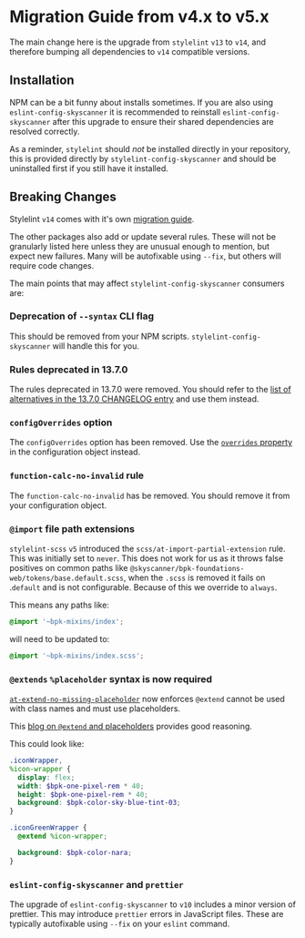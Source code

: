 # Migration Guide from v4.x to v5.x

The main change here is the upgrade from `stylelint` `v13` to `v14`, and therefore bumping all dependencies to `v14` compatible versions.

## Installation

NPM can be a bit funny about installs sometimes. If you are also using `eslint-config-skyscanner` it is recommended to reinstall `eslint-config-skyscanner` after this upgrade to ensure their shared dependencies are resolved correctly.

As a reminder, `stylelint` should *not* be installed directly in your repository, this is provided directly by `stylelint-config-skyscanner` and should be uninstalled first if you still have it installed.

## Breaking Changes

Stylelint `v14` comes with it's own [migration guide](https://github.com/stylelint/stylelint/blob/14.0.0/docs/migration-guide/to-14.md).

The other packages also add or update several rules. These will not be granularly listed here unless they are unusual enough to mention, but expect new failures. Many will be autofixable using `--fix`, but others will require code changes.

The main points that may affect `stylelint-config-skyscanner` consumers are:

### Deprecation of `--syntax` CLI flag

This should be removed from your NPM scripts. `stylelint-config-skyscanner` will handle this for you.

### Rules deprecated in 13.7.0

The rules deprecated in 13.7.0 were removed. You should refer to the [list of alternatives in the 13.7.0 CHANGELOG entry](https://github.com/stylelint/stylelint/blob/14.0.0/CHANGELOG.md#1370) and use them instead.

### `configOverrides` option

The `configOverrides` option has been removed. Use the [`overrides` property](https://github.com/stylelint/stylelint/blob/14.0.0/docs/user-guide/configure.md#overrides) in the configuration object instead.

### `function-calc-no-invalid` rule

The `function-calc-no-invalid` has be removed. You should remove it from your configuration object.

### `@import` file path extensions

`stylelint-scss` `v5` introduced the `scss/at-import-partial-extension` rule. This was initially set to `never`. This does not work for us as it throws false positives on common paths like `@skyscanner/bpk-foundations-web/tokens/base.default.scss`, when the `.scss` is removed it fails on .`default` and is not configurable. Because of this we override to `always`.

This means any paths like:

```scss
@import '~bpk-mixins/index';
```

will need to be updated to:

```scss
@import '~bpk-mixins/index.scss';
```

### `@extends` `%placeholder` syntax is now required

[`at-extend-no-missing-placeholder`](https://github.com/stylelint-scss/stylelint-scss/blob/master/src/rules/at-extend-no-missing-placeholder/README.md) now enforces `@extend` cannot be used with class names and must use placeholders.

This [blog on `@extend` and placeholders](https://daveredfern.com/use-sass-placeholders-and-extend-wisely-a-cautionary-tale/) provides good reasoning.

This could look like:

```scss
.iconWrapper,
%icon-wrapper {
  display: flex;
  width: $bpk-one-pixel-rem * 40;
  height: $bpk-one-pixel-rem * 40;
  background: $bpk-color-sky-blue-tint-03;
}

.iconGreenWrapper {
  @extend %icon-wrapper;

  background: $bpk-color-nara;
}
```
### `eslint-config-skyscanner` and `prettier`

The upgrade of `eslint-config-skyscanner` to `v10` includes a minor version of prettier. This may introduce `prettier` errors in JavaScript files. These are typically autofixable using `--fix` on your `eslint` command.
